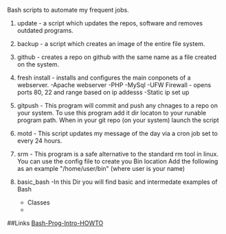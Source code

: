 Bash scripts to automate my frequent jobs.

1. update - a script which updates the repos, software and removes outdated programs.
2. backup - a script which creates an image of the entire file system.
3. github - creates a repo on github with the same name as a file created on the system.
4. fresh install - installs and configures the main conponets of a webserver. 
	-Apache webserver
	-PHP
	-MySql
	-UFW Firewall - opens ports 80, 22 and range based on ip addesss
	-Static ip set up
	
5. gitpush - This program will commit and push any chnages to a repo on your system.
		To use this program add it dir locaton to your runable program path.
		When in your git repo (on your system) launch the script

6. motd - This script updates my message of the day via a cron job set to every 24 hours.

7. srm - This program is a safe alternative to the standard rm tool in linux.
	You can use the config file to create you Bin location
	Add the following as an example "/home/user/bin" (where user is your name)

8. basic_bash -In this Dir you will find basic and intermedate examples of Bash
	- Classes
	- 
##Links	
[Bash-Prog-Intro-HOWTO](http://tldp.org/HOWTO/Bash-Prog-Intro-HOWTO.html)
